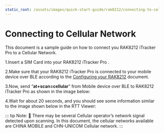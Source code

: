 ```yaml
---
static_root: /assets/images/quick-start-guide/rak8212/connecting-to-cellular-network
---
```


# Connecting to Cellular Network

This document is a sample guide on how to connect you RAK8212 iTracker Pro to a Cellular Network.

1.Insert a SIM Card into your RAK8212 iTracker Pro .

2.Make sure that your
RAK8212 iTracker Pro is connected to your mobile device over BLE according to the [Configuring your RAK8212](configuring-your-rak8212.html) document.

3.Now, send “**at+scan=cellular**” from Mobile device over BLE to RAK8212 iTracker Pro as shown in the image below:

<rk-img
  :src="`${$frontmatter.static_root}/kzxbfaxur2zen98rb4c2.jpg`"
  width="45%"
  figure-number="1"
  caption="AT+command for scanning Cellular Network"
/>

4.Wait for about 20 seconds, and you should see some information similar to the image shown below in the RTT Viewer:

<rk-img
  :src="`${$frontmatter.static_root}/izdlr0fc2sywzr9zvlja.jpg`"
  width="100%"
  figure-number="2"
  caption="Cellular Network Scan in RTT Viewer"
/>

::: tip Note:
:pencil: There may be several
Cellular operator’s network signal detected upon scanning. In this document, the cellular networks available are CHINA MOBILE and CHN-UNICOM Cellular network.
:::
